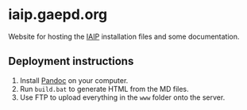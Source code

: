 # iaip.gaepd.org

Website for hosting the [IAIP](https://bitbucket.org/gaepdit/iaip/) installation files and some documentation.

## Deployment instructions

1. Install [Pandoc](https://pandoc.org/) on your computer.
2. Run `build.bat` to generate HTML from the MD files.
3. Use FTP to upload everything in the `www` folder onto the server.
